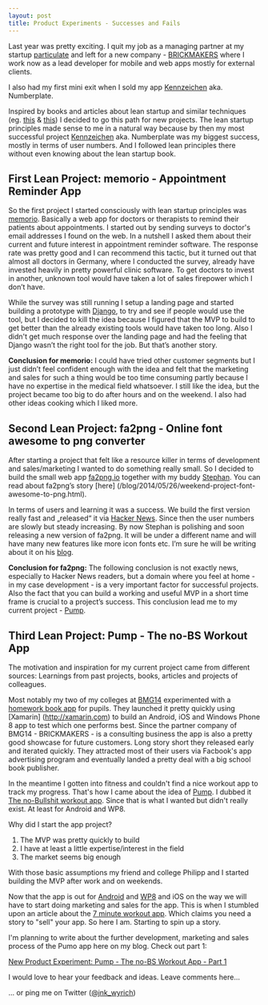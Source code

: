 ```yaml
---
layout: post
title: Product Experiments - Successes and Fails
---
```


Last year was pretty exciting. I quit my job as a managing partner at my startup [particulate](http://particulate.me) and left for a new company - [BRICKMAKERS](http://brickmakers.de) where I work now as a lead developer for mobile and web apps mostly for external clients.

I also had my first mini exit when I sold my app [Kennzeichen](http://play.google.com/store/apps/details?id=eu.greenrobot.kennzeichen)  aka. Numberplate.

Inspired by books and articles about lean startup and similar techniques (eg. [this](http://gettingreal.37signals.com/) & [this](http://theleanstartup.com/))  I decided to go this path for new projects. The lean startup principles made sense to me in a natural way because by then my most successful project  [Kennzeichen](http://play.google.com/store/apps/details?id=eu.greenrobot.kennzeichen) aka. Numberplate was my biggest success, mostly in terms of user numbers. And I followed lean principles there without even knowing about the lean startup book.


## First Lean Project: memorio - Appointment Reminder App

So the first project I started consciously with lean startup principles was [memorio](http://memorioapp.de/). Basically a web app for doctors or therapists to remind their patients about appointments. I started out by sending surveys to doctor's email addresses I found on the web. In a nutshell I asked them about their current and future interest in appointment reminder software. The response rate was pretty good and I can recommend this tactic, but it turned out that almost all doctors in Germany, where I conducted the survey, already have invested heavily in pretty powerful clinic software. To get doctors to invest in another, unknown tool would have taken a lot of sales firepower which I don’t have. 

While the survey was still running I setup a landing page and started building a prototype with [Django](https://www.djangoproject.com/), to try and see if people would use the tool, but I decided to kill the idea because I figured that the MVP to build to get better than the already existing tools would have taken too long. Also I didn't get much response over the landing page and had the feeling that Django wasn’t the right tool for the job. But that’s another story. 

**Conclusion for memorio:** I could have tried other customer segments but I just didn’t feel confident enough with the idea and felt that the marketing and sales for such a thing would be too time consuming partly because I have no expertise in the medical field whatsoever. I still like the idea, but the project became too big to do after hours and on the weekend. I also had other ideas cooking which I liked more.


## Second Lean Project: fa2png - Online font awesome to png converter

After starting a project that felt like a resource killer in terms of development and sales/marketing I wanted to do something really small. So I decided to build the small web app [fa2png.io](http://fa2png.io) together with my buddy [Stephan](http://www.minddust.io). You can read about fa2png’s story [here] (/blog/2014/05/26/weekend-project-font-awesome-to-png.html). 

In terms of users and learning it was a success. We build the first version really fast and „released“ it via [Hacker News](http://news.ycombinator.com). Since then the user numbers are slowly but steady increasing. By now Stephan is polishing and soon releasing a new version of fa2png. It will be under a different name and will have many new features like more icon fonts etc. I’m sure he will be writing about it on his [blog](http://www.minddust.io).

**Conclusion for fa2png:** The following conclusion is not exactly news, especially to Hacker News readers, but a domain where you feel at home - in my case development - is a very important factor for successful projects. Also the fact that you can build a working and useful MVP in a short time frame is crucial to a project’s success. This conclusion lead me to my current project - [Pump](http://pump-app.com/). 


## Third Lean Project: Pump - The no-BS Workout App

The motivation and inspiration for my current project came from different sources: Learnings from past projects, books, articles and projects of colleagues. 

Most notably my two of my colleges at [BMG14](http://www.bmg14.com/)  experimented with a [homework book app](http://www.hausaufgabenheftapp.de/) for pupils. They launched it pretty quickly using [Xamarin] (http://xamarin.com) to build an Android, iOS and Windows Phone 8 app to test which one performs best. Since the partner company of BMG14 - BRICKMAKERS - is a consulting business the app is also a pretty good showcase for future customers. Long story short they released early and iterated quickly. They attracted most of their users via Facbook's app advertising program and eventually landed a pretty deal with a big school book publisher. 

In the meantime I gotten into fitness and couldn't find a nice workout app to track my progress. That's how I came about the idea of [Pump](http://pump-app.com/). I dubbed it [The no-Bullshit workout app](http://pump-app.com/). Since that is what I wanted but didn't really exist. At least for Android and WP8. 

Why did I start the app project?  

1. The MVP was pretty quickly to build
2. I have at least a little expertise/interest in the field
3. The market seems big enough 

With those basic assumptions my friend and college Philipp and I started building the MVP after work and on weekends.

Now that the app is out for [Android](http://play.google.com/store/apps/details?id=de.appsplus.pump) and [WP8](http://windowsphone.com/s?appId=835b666c-9169-463e-b315-c6a94c180cef) and iOS on the way we will have to start doing marketing and sales for the app. This is when I stumbled upon an article about the [7 minute workout app](https://medium.com/@stuartkhall/how-i-got-2-3m-app-downloads-without-spending-a-cent-on-marketing-f4823b6bc779). Which claims you need a story to "sell" your app. So here I am. Starting to spin up a story. 

I'm planning to write about the further development, marketing and sales process of the Pumo app here on my blog. Check out part 1:

[New Product Experiment: Pump - The no-BS Workout App - Part 1](/blog/2015-03-23-new-product-experiment-pump-the-no-bs-workout-app-part-1.html)

I would love to hear your feedback and ideas. Leave comments here... 
<!--
... or discuss [Hacker News](https://news.ycombinator.com/item?id=6768241) or [Reddit](http://www.reddit.com/r/django/comments/1r26t0/host_your_django_app_for_1month/).
-->
... or ping me on Twitter ([@jnk_wyrich](http://twitter.com/jnk_wyrch))
